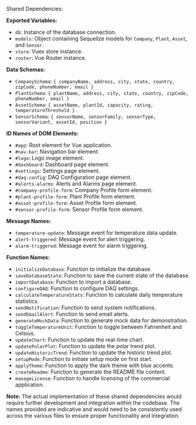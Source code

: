 Shared Dependencies:

**Exported Variables:**
- `db`: Instance of the database connection.
- `models`: Object containing Sequelize models for `Company`, `Plant`, `Asset`, and `Sensor`.
- `store`: Vuex store instance.
- `router`: Vue Router instance.

**Data Schemas:**
- `CompanySchema`: `{ companyName, address, city, state, country, zipCode, phoneNumber, email }`
- `PlantSchema`: `{ plantName, address, city, state, country, zipCode, phoneNumber, email }`
- `AssetSchema`: `{ assetName, plantId, capacity, rating, temperatureThreshold }`
- `SensorSchema`: `{ sensorName, sensorFamily, sensorType, sensorVariant, assetId, position }`

**ID Names of DOM Elements:**
- `#app`: Root element for Vue application.
- `#nav-bar`: Navigation bar element.
- `#logo`: Logo image element.
- `#dashboard`: Dashboard page element.
- `#settings`: Settings page element.
- `#daq-config`: DAQ Configuration page element.
- `#alerts-alarms`: Alerts and Alarms page element.
- `#company-profile-form`: Company Profile form element.
- `#plant-profile-form`: Plant Profile form element.
- `#asset-profile-form`: Asset Profile form element.
- `#sensor-profile-form`: Sensor Profile form element.

**Message Names:**
- `temperature-update`: Message event for temperature data update.
- `alert-triggered`: Message event for alert triggering.
- `alarm-triggered`: Message event for alarm triggering.

**Function Names:**
- `initializeDatabase`: Function to initialize the database.
- `saveDatabaseState`: Function to save the current state of the database.
- `importDatabase`: Function to import a database.
- `configureDAQ`: Function to configure DAQ settings.
- `calculateTemperatureStats`: Function to calculate daily temperature statistics.
- `sendNotification`: Function to send system notifications.
- `sendEmailAlert`: Function to send email alerts.
- `generateMockData`: Function to generate mock data for demonstration.
- `toggleTemperatureUnit`: Function to toggle between Fahrenheit and Celsius.
- `updateChart`: Function to update the real-time chart.
- `updatePolarPlot`: Function to update the polar trend plot.
- `updateHistoricTrend`: Function to update the historic trend plot.
- `setupMode`: Function to initiate setup mode on first start.
- `applyTheme`: Function to apply the dark theme with blue accents.
- `createReadme`: Function to generate the README file content.
- `manageLicense`: Function to handle licensing of the commercial application.

**Note:** The actual implementation of these shared dependencies would require further development and integration within the codebase. The names provided are indicative and would need to be consistently used across the various files to ensure proper functionality and integration.